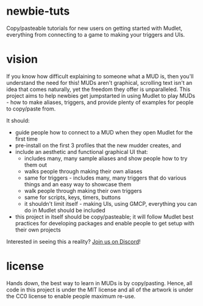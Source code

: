 # newbie-tuts
Copy/pasteable tutorials for new users on getting started with Mudlet, everything from connecting to a game to making your triggers and UIs.

# vision
If you know how difficult explaining to someone what a MUD is, then you'll understand the need for this! MUDs aren't graphical, scrolling text isn't an idea that comes naturally, yet the freedom they offer is unparalleled. This project aims to help newbies get jumpstarted in using Mudlet to play MUDs - how to make aliases, triggers, and provide plenty of examples for people to copy/paste from.

It should:
* guide people how to connect to a MUD when they open Mudlet for the first time
* pre-install on the first 3 profiles that the new mudder creates, and
* include an aesthetic and functional graphical UI that:
  * includes many, many sample aliases and show people how to try them out
  * walks people through making their own aliases
  * same for triggers - includes many, many triggers that do various things and an easy way to showcase them
  * walk people through making their own triggers
  * same for scripts, keys, timers, buttons
  * it shouldn't limit itself - making UIs, using GMCP, everything you can do in Mudlet should be included
* this project in itself should be copy/pasteable; it will follow Mudlet best practices for developing packages and enable people to get setup with their own projects
  
Interested in seeing this a reality? [Join us on Discord](https://discord.gg/mJKkBv6)!

# license
Hands down, the best way to learn in MUDs is by copy/pasting. Hence, all code in this project is under the MIT license and all of the artwork is under the CC0 license to enable people maximum re-use.
